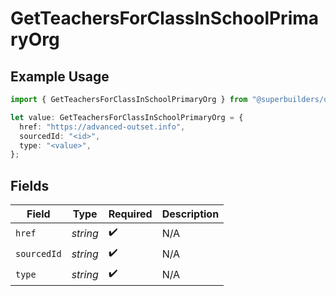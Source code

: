 # GetTeachersForClassInSchoolPrimaryOrg

## Example Usage

```typescript
import { GetTeachersForClassInSchoolPrimaryOrg } from "@superbuilders/oneroster/models/operations";

let value: GetTeachersForClassInSchoolPrimaryOrg = {
  href: "https://advanced-outset.info",
  sourcedId: "<id>",
  type: "<value>",
};
```

## Fields

| Field              | Type               | Required           | Description        |
| ------------------ | ------------------ | ------------------ | ------------------ |
| `href`             | *string*           | :heavy_check_mark: | N/A                |
| `sourcedId`        | *string*           | :heavy_check_mark: | N/A                |
| `type`             | *string*           | :heavy_check_mark: | N/A                |